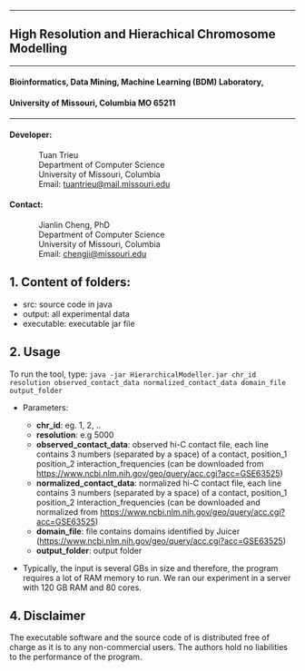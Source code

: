 ----------

## High Resolution and Hierachical Chromosome Modelling 

----------

#### Bioinformatics, Data Mining, Machine Learning (BDM) Laboratory, 
#### University of Missouri, Columbia MO 65211

----------

#### Developer: <br/>
&nbsp;&nbsp;&nbsp;&nbsp;&nbsp;&nbsp;&nbsp;&nbsp;&nbsp;&nbsp;&nbsp;&nbsp; Tuan Trieu <br>
&nbsp;&nbsp;&nbsp;&nbsp;&nbsp;&nbsp;&nbsp;&nbsp;&nbsp;&nbsp;&nbsp;&nbsp; Department of Computer Science <br/>
&nbsp;&nbsp;&nbsp;&nbsp;&nbsp;&nbsp;&nbsp;&nbsp;&nbsp;&nbsp;&nbsp;&nbsp; University of Missouri, Columbia <br/>
&nbsp;&nbsp;&nbsp;&nbsp;&nbsp;&nbsp;&nbsp;&nbsp;&nbsp;&nbsp;&nbsp;&nbsp; Email: tuantrieu@mail.missouri.edu <br/>

#### Contact: <br/>
&nbsp;&nbsp;&nbsp;&nbsp;&nbsp;&nbsp;&nbsp;&nbsp;&nbsp;&nbsp;&nbsp;&nbsp; Jianlin Cheng, PhD <br/>
&nbsp;&nbsp;&nbsp;&nbsp;&nbsp;&nbsp;&nbsp;&nbsp;&nbsp;&nbsp;&nbsp;&nbsp; Department of Computer Science <br/>
&nbsp;&nbsp;&nbsp;&nbsp;&nbsp;&nbsp;&nbsp;&nbsp;&nbsp;&nbsp;&nbsp;&nbsp; University of Missouri, Columbia <br/>
&nbsp;&nbsp;&nbsp;&nbsp;&nbsp;&nbsp;&nbsp;&nbsp;&nbsp;&nbsp;&nbsp;&nbsp; Email: chengji@missouri.edu <br/>





## 1. Content of folders:
- src: source code in java
- output: all experimental data
- executable: executable jar file

## 2. Usage ##

To run the tool, type: `java -jar HierarchicalModeller.jar chr_id resolution observed_contact_data normalized_contact_data domain_file output_folder`


- Parameters:
	+ **chr_id**: eg. 1, 2, ..
	+ **resolution**: e.g 5000
	+ **observed_contact_data**: observed hi-C contact file, each line contains 3 numbers (separated by a space) of a contact, position_1 position_2 interaction_frequencies (can be downloaded from https://www.ncbi.nlm.nih.gov/geo/query/acc.cgi?acc=GSE63525)	
	+ **normalized_contact_data**: normalized hi-C contact file, each line contains 3 numbers (separated by a space) of a contact, position_1 position_2 interaction_frequencies (can be downloaded and normalized from https://www.ncbi.nlm.nih.gov/geo/query/acc.cgi?acc=GSE63525)
	+ **domain_file**: file contains domains identified by Juicer (https://www.ncbi.nlm.nih.gov/geo/query/acc.cgi?acc=GSE63525)	
	+ **output_folder**: output folder

- Typically, the input is several GBs in size and therefore, the program requires a lot of RAM memory to run. We ran our experiment in a server with 120 GB RAM and 80 cores. 

## 4. Disclaimer ##

The executable software and the source code of is distributed free of 
charge as it is to any non-commercial users. The authors hold no liabilities to 
the performance of the program.


